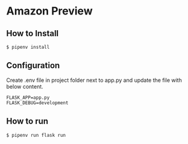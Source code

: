 # Amazon Preview

## How to Install

    $ pipenv install


## Configuration

Create .env file in project folder next to app.py and update the file with below content.

    FLASK_APP=app.py
    FLASK_DEBUG=development

## How to run

    $ pipenv run flask run